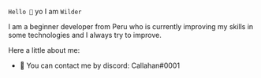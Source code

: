 
`Hello 👋`
yo I am `Wilder`

I am a beginner developer from Peru who is currently improving my skills in some technologies and I always try to improve.

Here a little about me:
- 📝 You can contact me by discord: Callahan#0001









